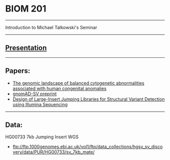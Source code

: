 # BIOM 201 
-------------

Introduction to Michael Talkowski's Seminar

----------

## [Presentation](https://raw.githubusercontent.com/dantaki/presentations/master/BIOM201/antaki_biom201_20191108.pptx)

-------------

## Papers:

* [The genomic landscape of balanced cytogenetic abnormalities associated with human congenital anomalies](https://www.ncbi.nlm.nih.gov/pubmed/27841880)
* [gnomAD-SV preprint](https://www.biorxiv.org/content/10.1101/578674v2)
* [Design of Large-Insert Jumping Libraries for Structural Variant Detection using Illumina Sequencing](https://www.ncbi.nlm.nih.gov/pmc/articles/PMC4009510/)


-------------

## Data:

HG00733 7kb Jumping Insert WGS
* ftp://ftp.1000genomes.ebi.ac.uk/vol1/ftp/data_collections/hgsv_sv_discovery/data/PUR/HG00733/sv_7kb_mate/
